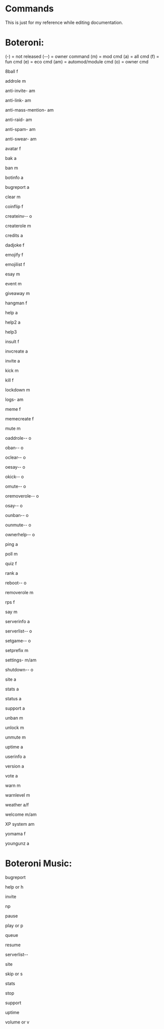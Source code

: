 # Commands
This is just for my reference while editing documentation.

# Boteroni:
(-) = not released (--) = owner command
(m) = mod cmd (a) = all cmd (f) = fun cmd (e) = eco cmd (am) = automod/module cmd (o) = owner cmd


8ball f

addrole m

 anti-invite- am
 
 anti-link- am
 
 anti-mass-mention- am
 
 anti-raid- am
 
 anti-spam- am
 
 anti-swear- am
 
avatar f

bak a

ban m

botinfo a

bugreport a

clear m

coinflip f
  
  createinv-- o

createrole m

credits a

dadjoke f

emojify f 

emojilist f

esay m

event m

giveaway m

hangman f

help a

help2 a

help3

insult f

invcreate a

invite a

kick m 

kill f

lockdown m
 
 logs- am

meme f

memecreate f

mute m
  
  oaddrole-- o
  
  oban-- o
  
  oclear-- o
  
  oesay-- o
  
  okick-- o
  
  omute-- o
  
  oremoverole-- o
  
  osay-- o
  
  ounban-- o
  
  ounmute-- o
  
  ownerhelp-- o

ping a

poll m

quiz f

rank a
  
  reboot-- o

removerole m

rps f

say m

serverinfo a
  
  serverlist-- o
  
  setgame-- o

setprefix m

settings- m/am
  
  shutdown-- o

site a

stats a

status a

support a

unban m

unlock m

unmute m

uptime a

userinfo a

version a

vote a

warn m

warnlevel m

weather a/f

welcome m/am

XP system am

yomama f

youngunz a

# Boteroni Music:

bugreport 

help or h

invite 

np 

pause 

play or p

queue 

resume 

  serverlist-- 
  
site 

skip or s

stats 

stop 

support 

uptime 

volume or v
